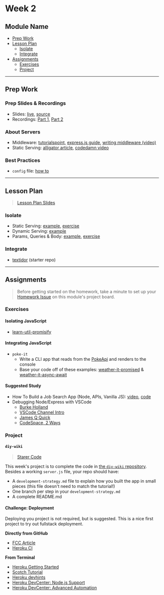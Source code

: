 # Week 2

## Module Name

- [Prep Work](#prep-work)
- [Lesson Plan](#lesson-plan)
  - [Isolate](#isolate)
  - [Integrate](#integrate)
- [Assignments](#assignments)
  - [Exercises](#exercises)
  - [Project](#project)

---

## Prep Work

### Prep Slides & Recordings

- Slides: [live](https://hackyourfuture.be/web-apps/week-2/prep.html), [source](./prep.html)
- Recordings: [Part 1](https://vimeo.com/415924788), [Part 2](https://vimeo.com/415919630)

### About Servers

- Middleware: [tutorialspoint](https://www.tutorialspoint.com/expressjs/expressjs_middleware.htm), [express.js guide](https://expressjs.com/en/guide/using-middleware.html), [writing middleware (video)](https://www.youtube.com/watch?v=msw1D8oSw5M)
- Static Serving: [alligator article](https://alligator.io/nodejs/serving-static-files-in-express/), [codedamn video](https://www.youtube.com/watch?v=7UErZ43jzrU)

### Best Practices

- `config` file: [how to](https://goenning.net/2016/05/13/how-i-manage-application-configuration-with-nodejs/)

---

## Lesson Plan

> [Lesson Plan Slides](https://hackyourfuture.be/web-apps/week-2)

### Isolate

- Static Serving: [example](../isolate/server-static-example), [exercise](../isolate/server-static-exercise)
- Dynamic Serving: [example](../isolate/server-dynamic-example)
- Params, Queries & Body: [example](../isolate/server-param-query-body-example), [exercise](../isolate/server-param-query-body-exercise)

### Integrate

- [textidor](https://github.com/hackyourfuturebelgium/textidor) (starter repo)

---

## Assignments

> Before getting started on the homework, take a minute to set up your [Homework Issue](https://github.com/HackYourFutureBelgium/homework-submission#homework-issues) on this module's project board.

### Exercises

#### Isolating JavaScript

- [learn-util-promisify]()

#### Integrating JavaScript

- `poke-it`
  - Write a CLI app that reads from the [PokeApi](https://pokeapi.co/) and renders to the console
  - Base your code off of these examples: [weather-it-promised](../integrate/weather-it-promised) & [weather-it-async-await](../integrate/weather-it-async-await)

#### Suggested Study

- How To Build a Job Search App (Node, APIs, Vanilla JS): [video](https://www.youtube.com/watch?v=v7cprTuAnlA), [code](https://github.com/codebubb/job-search-app/)
- Debugging Node/Express with VSCode
  - [Burke Holland](https://www.youtube.com/watch?v=NW2HG9C_mZc)
  - [VSCode Channel Intro](https://www.youtube.com/watch?v=2oFKNL7vYV8)
  - [James Q Quick](https://www.youtube.com/watch?v=yFtU6_UaOtA)
  - [CodeSpace, 2 Ways](https://www.youtube.com/watch?v=N8O-Yf3hc-A)

### Project

#### `diy-wiki`

> [Starer Code](https://home.hackyourfuture.be/students/weekly-assignments#projects)

This week's project is to complete the code in [the `diy-wiki` repository](https://github.com/hackyourfuturebelgium/diy-wiki). Besides a working `server.js` file, your repo should have:

- A `development-strategy.md` file to explain how you built the app in small pieces (this file doesn't need to match the tutorial!)
- One branch per step in your `development-strategy.md`
- A complete README.md

#### Challenge: Deployment

Deploying you project is not required, but is suggested. This is a nice first project to try out fullstack deployment.

**Directly from GitHub**

- [FCC Article](https://www.freecodecamp.org/news/how-to-deploy-a-nodejs-app-to-heroku-from-github-without-installing-heroku-on-your-machine-433bec770efe/)
- [Heroku CI](https://www.heroku.com/continuous-integration)

**From Terminal**

- [Heroku Getting Started](https://devcenter.heroku.com/articles/getting-started-with-nodejs)
- [Scotch Tutorial](https://scotch.io/tutorials/how-to-deploy-a-node-js-app-to-heroku)
- [Heroku devhints](https://devhints.io/heroku)
- [Heroku DevCenter: Node.js Support](https://devcenter.heroku.com/articles/nodejs-support)
- [Heroku DevCenter: Advanced Automation](https://devcenter.heroku.com/articles/multiple-environments#advanced-linking-local-branches-to-remote-apps)
